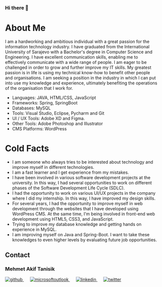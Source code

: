 ### Hi there 👋

<!--
**mehmet-akif-tanisik/mehmet-akif-tanisik** is a ✨ _special_ ✨ repository because its `README.md` (this file) appears on your GitHub profile.

Here are some ideas to get you started:

- 🔭 I’m currently working on ...
- 🌱 I’m currently learning ...
- 👯 I’m looking to collaborate on ...
- 🤔 I’m looking for help with ...
- 💬 Ask me about ...
- 📫 How to reach me: ...
- 😄 Pronouns: ...
- ⚡ Fun fact: ...
-->

# About Me

I am a hardworking and ambitious individual with a great passion for the information technology industry. I have graduated from
the International University of Sarajevo with a Bachelor's degree in Computer Science and Engineering. I have excellent
communication skills, enabling me to effectively communicate with a wide range of people. I am eager to be challenged in order
to grow and further improve my IT skills. My greatest passion is in life is using my technical know-how to benefit other people
and organisations. I am seeking a position in the industry in which I can put into use my knowledge and experience, ultimately
benefiting the operations of the organisation that I work for.

- Languages: JAVA, HTML/CSS, JavaScript
- Frameworks: Spring, SpringBoot
- Databases: MySQL
- Tools: Visual Studio, Eclipse, Pycharm and Git
- UI / UX Tools: Adobe XD and Figma.
- Other Tools: Adobe Photoshop and Illustrator
- CMS Platforms: WordPress

# Cold Facts

- I am someone who always tries to be interested about technology and improve myself in different technologies.
- I am a fast learner and I get experience from my mistakes.
- I have been involved in various software development projects at the university. In this way, I had several opportunities to work
on different phases of the Software Development Life Cycle (SDLC).
- I had the opportunity to work on various UI/UX projects in the company where I did my internship. In this way, I have improved
my design skills.
- For several years, I had the opportunity to improve myself in web development through the websites that I have developed
using WordPress CMS. At the same time, I'm being involved in front-end web development using HTML5, CSS3, and JavaScript.
- Trying to improve my database knowledge and getting hands on experience in MySQL.
- I am improving myself on Java and Spring-Boot. I want to take these knowledges to even higher levels by evaluating future job
opportunities.

## Contact

### Mehmet Akif Tanisik 

<a href="https://github.com/mehmet-akif-tanisik" target="_blank">
<img  src=https://img.shields.io/badge/github-%2324292e.svg?&style=for-the-badge&logo=github&logoColor=white alt=github style="margin-bottom: 20px;" />
</a>
<a href = "mailto:matnsk@outlook.com?subject = Feedback&body = Message">
<img src=https://img.shields.io/badge/send-email-email?&style=for-the-badge&logo=microsoftoutlook&color=CD5C5C alt=microsoftoutlook style="margin-bottom: 20px; margin-left:20px" />
</a>
<a href="https://linkedin.com/in/mehmet-akif-tanisik" target="_blank">
<img src=https://img.shields.io/badge/linkedin-%231E77B5.svg?&style=for-the-badge&logo=linkedin&logoColor=white alt=linkedin style="margin-bottom: 20px; margin-left:20px" />
</a>  
<a href="https://twitter.com/makiftanisik" target="_blank">
<img src=https://img.shields.io/badge/twitter-%2300acee.svg?&style=for-the-badge&logo=twitter&logoColor=white alt=twitter style="margin-bottom: 20px; margin-left:20px" />
</a>
